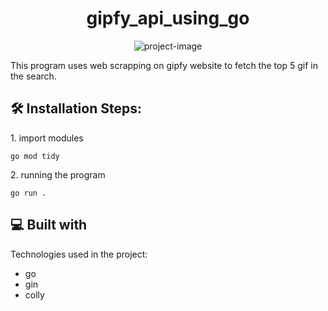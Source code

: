 <h1 align="center" id="title">gipfy_api_using_go</h1>

<p align="center"><img src="https://socialify.git.ci/Squikys/flappy_bird_in_filemanager/image?language=1&amp;owner=1&amp;name=1&amp;stargazers=1&amp;theme=Light" alt="project-image"></p>

<p id="description">This program uses web scrapping on gipfy website to fetch the top 5 gif in the search.</p>

<h2>🛠️ Installation Steps:</h2>

<p>1. import modules</p>

```
go mod tidy
```

<p>2. running the program</p>

```
go run .
```

  
  
<h2>💻 Built with</h2>

Technologies used in the project:

*   go
*   gin
*   colly
